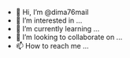 - 👋 Hi, I’m @dima76mail
- 👀 I’m interested in ...
- 🌱 I’m currently learning ...
- 💞️ I’m looking to collaborate on ...
- 📫 How to reach me ...

<!---
dima76mail/dima76mail is a ✨ special ✨ repository because its `README.md` (this file) appears on your GitHub profile.
You can click the Preview link to take a look at your changes.
--->
